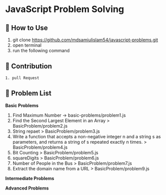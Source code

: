 # JavaScript Problem Solving
## 🚀 How to Use
1. git clone https://github.com/mdsamiulislam54/javascript-problems.git
2. open terminal 
3. run the following command

## 🤝 Contribution
    1. pull Request 
## 📝 Problem List
 **Basic Problems**  
 1. Find Maximum Number → basic-problems/problem1.js
 2. Find the Second Largest Element in an Array > BasicProblem/problem2.js
 3. String repaet > BasicProblem/problem3.js
 4. Write a function that accepts a non-negative integer n and a string s as parameters, and returns a string of s repeated exactly n times. > BasicProblem/problem4.js
 5. Bit Counting > BasicProblem/problem5.js
 6. squareDigits > BasicProblem/problem6.js
 7. Number of People in the Bus > BasicProblem/problem7.js
 8. Extract the domain name from a URL > BasicProblem/problem9.js


**Intermediate Problems**

**Advanced Problems**


